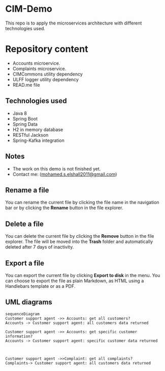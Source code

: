 ﻿# CIM-Demo

This repo is to apply the microservices architecture with different technologies used.


# Repository content

- Accounts microervice.
- Complaints microservice.
- CIMCommons utility dependency
- ULFF logger utility dependency
- READ.me file


## Technologies used

- Java 8
- Spring Boot
- Spring Data
- H2 in memory database
- RESTful Jackson
- Spring-Kafka integration


## Notes

- The work on this demo is not finished yet.
- Contact me: (mohamed.s.elshall2011@gmail.com)


## Rename a file

You can rename the current file by clicking the file name in the navigation bar or by clicking the **Rename** button in the file explorer.

## Delete a file

You can delete the current file by clicking the **Remove** button in the file explorer. The file will be moved into the **Trash** folder and automatically deleted after 7 days of inactivity.

## Export a file

You can export the current file by clicking **Export to disk** in the menu. You can choose to export the file as plain Markdown, as HTML using a Handlebars template or as a PDF.

## UML diagrams

```mermaid
sequenceDiagram
Customer support agent ->> Accounts: get all customers?
Accounts -> Customer support agent: all customers data returned

Customer support agent ->> Accounts: get specific customer information?
Accounts -> Customer support agent: specific customer data returned



Customer support agent ->>Complaint: get all complaints?
Complaints-> Customer support agent: all customers data returned
```
